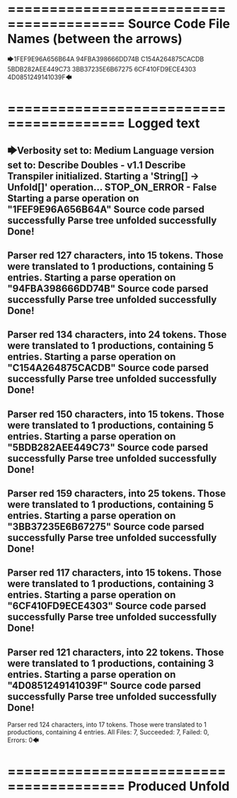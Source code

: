 ========================================
Source Code File Names (between the arrows)
========================================

🡆1FEF9E96A656B64A
94FBA398666DD74B
C154A264875CACDB
5BDB282AEE449C73
3BB37235E6B67275
6CF410FD9ECE4303
4D0851249141039F🡄

========================================
Logged text
========================================

🡆Verbosity set to: Medium
Language version set to: Describe Doubles - v1.1
Describe Transpiler initialized.
Starting a 'String[] -> Unfold[]' operation...
STOP_ON_ERROR - False
Starting a parse operation on "1FEF9E96A656B64A"
Source code parsed successfully
Parse tree unfolded successfully
Done!
------------------------
Parser red 127 characters, into 15 tokens.
Those were translated to 1 productions, containing 5 entries.
Starting a parse operation on "94FBA398666DD74B"
Source code parsed successfully
Parse tree unfolded successfully
Done!
------------------------
Parser red 134 characters, into 24 tokens.
Those were translated to 1 productions, containing 5 entries.
Starting a parse operation on "C154A264875CACDB"
Source code parsed successfully
Parse tree unfolded successfully
Done!
------------------------
Parser red 150 characters, into 15 tokens.
Those were translated to 1 productions, containing 5 entries.
Starting a parse operation on "5BDB282AEE449C73"
Source code parsed successfully
Parse tree unfolded successfully
Done!
------------------------
Parser red 159 characters, into 25 tokens.
Those were translated to 1 productions, containing 5 entries.
Starting a parse operation on "3BB37235E6B67275"
Source code parsed successfully
Parse tree unfolded successfully
Done!
------------------------
Parser red 117 characters, into 15 tokens.
Those were translated to 1 productions, containing 3 entries.
Starting a parse operation on "6CF410FD9ECE4303"
Source code parsed successfully
Parse tree unfolded successfully
Done!
------------------------
Parser red 121 characters, into 22 tokens.
Those were translated to 1 productions, containing 3 entries.
Starting a parse operation on "4D0851249141039F"
Source code parsed successfully
Parse tree unfolded successfully
Done!
------------------------
Parser red 124 characters, into 17 tokens.
Those were translated to 1 productions, containing 4 entries.
All Files: 7, Succeeded: 7, Failed: 0, Errors: 0🡄

========================================
Produced Unfold
========================================

